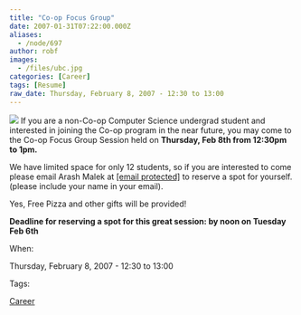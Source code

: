 ```yaml
---
title: "Co-op Focus Group"
date: 2007-01-31T07:22:00.000Z
aliases:
  - /node/697
author: robf
images:
  - /files/ubc.jpg
categories: [Career]
tags: [Resume]
raw_date: Thursday, February 8, 2007 - 12:30 to 13:00
---
```


![](/files/ubc.jpg)
If you are a non-Co-op Computer Science undergrad student
and interested in joining the Co-op program in the near
future, you may come to the Co-op Focus Group Session held
on **Thursday, Feb 8th from 12:30pm to 1pm.**

We have limited space for only 12 students, so if you are interested to come
please email Arash Malek at [\[email protected\]](/cdn-cgi/l/email-protection#3a5b575b565f517a49525b4d14595b) to reserve a spot for yourself.
(please include your name in your email).

Yes, Free Pizza and other gifts will be provided!

**Deadline for reserving a spot for this great session: by noon on Tuesday Feb 6th**

When: 

Thursday, February 8, 2007 - 12:30 to 13:00

Tags: 

[Career](/career)
